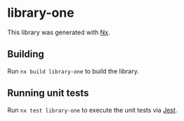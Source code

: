 # library-one

This library was generated with [Nx](https://nx.dev).

## Building

Run `nx build library-one` to build the library.

## Running unit tests

Run `nx test library-one` to execute the unit tests via [Jest](https://jestjs.io).
